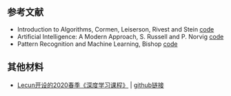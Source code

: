 ## 参考文献
* Introduction to Algorithms, Cormen, Leiserson, Rivest and Stein [code](https://github.com/gzc/CLRS)
* Artificial Intelligence: A Modern Approach, S. Russell and P. Norvig [code](https://github.com/aimacode/aima-python)
* Pattern Recognition and Machine Learning, Bishop [code](https://github.com/ctgk/PRML)

## 其他材料
* [Lecun开设的2020春季《深度学习课程》](https://atcold.github.io/pytorch-Deep-Learning/) | [github链接](https://github.com/Atcold/pytorch-Deep-Learning)
